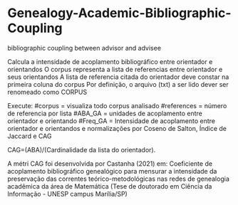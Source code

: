# Genealogy-Academic-Bibliographic-Coupling
bibliographic coupling between advisor and advisee

Calcula a intensidade de acoplamento bibliográfico entre orientador e orientandos
O corpus representa a lista de referencias entre orientador e seus orientandos
A lista de referencia citada do orientador deve constar na primeira coluna do corpus
Por definição, o arquivo (txt) a ser lido dever ser renomeado como CORPUS

Execute:
#corpus = visualiza todo corpus analisado
#references = número de referencia por lista
#ABA_GA = unidades de acoplamento entre orientador e orientando
#Freq_GA = Intensidade de acoplamento entre orientador e orientandos e normalizações por Coseno de Salton, Índice de Jaccard e CAG

CAG=(ABA)/(Cardinalidade da lista do orientador). 

A métri CAG foi desenvolvida por Castanha (2021) em: Coeficiente de acoplamento bibliográfico genealógico para mensurar a intensidade da preservação das correntes teórico-metodológicas nas redes de genealogia acadêmica da área de Matemática (Tese de doutorado em Ciência da Informação - UNESP campus Marília/SP)
